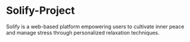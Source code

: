 # Solify-Project
Solify is a web-based platform empowering users to cultivate inner peace and manage stress through personalized relaxation techniques. 
